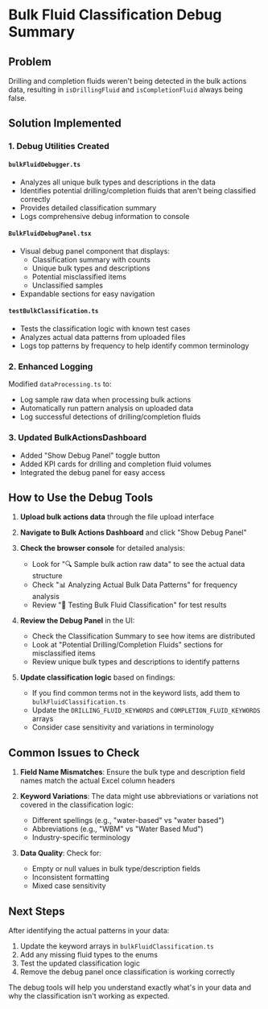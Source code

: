 # Bulk Fluid Classification Debug Summary

## Problem
Drilling and completion fluids weren't being detected in the bulk actions data, resulting in `isDrillingFluid` and `isCompletionFluid` always being false.

## Solution Implemented

### 1. Debug Utilities Created

#### `bulkFluidDebugger.ts`
- Analyzes all unique bulk types and descriptions in the data
- Identifies potential drilling/completion fluids that aren't being classified correctly
- Provides detailed classification summary
- Logs comprehensive debug information to console

#### `BulkFluidDebugPanel.tsx`
- Visual debug panel component that displays:
  - Classification summary with counts
  - Unique bulk types and descriptions
  - Potential misclassified items
  - Unclassified samples
- Expandable sections for easy navigation

#### `testBulkClassification.ts`
- Tests the classification logic with known test cases
- Analyzes actual data patterns from uploaded files
- Logs top patterns by frequency to help identify common terminology

### 2. Enhanced Logging
Modified `dataProcessing.ts` to:
- Log sample raw data when processing bulk actions
- Automatically run pattern analysis on uploaded data
- Log successful detections of drilling/completion fluids

### 3. Updated BulkActionsDashboard
- Added "Show Debug Panel" toggle button
- Added KPI cards for drilling and completion fluid volumes
- Integrated the debug panel for easy access

## How to Use the Debug Tools

1. **Upload bulk actions data** through the file upload interface

2. **Navigate to Bulk Actions Dashboard** and click "Show Debug Panel"

3. **Check the browser console** for detailed analysis:
   - Look for "🔍 Sample bulk action raw data" to see the actual data structure
   - Check "📊 Analyzing Actual Bulk Data Patterns" for frequency analysis
   - Review "🧪 Testing Bulk Fluid Classification" for test results

4. **Review the Debug Panel** in the UI:
   - Check the Classification Summary to see how items are distributed
   - Look at "Potential Drilling/Completion Fluids" sections for misclassified items
   - Review unique bulk types and descriptions to identify patterns

5. **Update classification logic** based on findings:
   - If you find common terms not in the keyword lists, add them to `bulkFluidClassification.ts`
   - Update the `DRILLING_FLUID_KEYWORDS` and `COMPLETION_FLUID_KEYWORDS` arrays
   - Consider case sensitivity and variations in terminology

## Common Issues to Check

1. **Field Name Mismatches**: Ensure the bulk type and description field names match the actual Excel column headers

2. **Keyword Variations**: The data might use abbreviations or variations not covered in the classification logic:
   - Different spellings (e.g., "water-based" vs "water based")
   - Abbreviations (e.g., "WBM" vs "Water Based Mud")
   - Industry-specific terminology

3. **Data Quality**: Check for:
   - Empty or null values in bulk type/description fields
   - Inconsistent formatting
   - Mixed case sensitivity

## Next Steps

After identifying the actual patterns in your data:

1. Update the keyword arrays in `bulkFluidClassification.ts`
2. Add any missing fluid types to the enums
3. Test the updated classification logic
4. Remove the debug panel once classification is working correctly

The debug tools will help you understand exactly what's in your data and why the classification isn't working as expected.